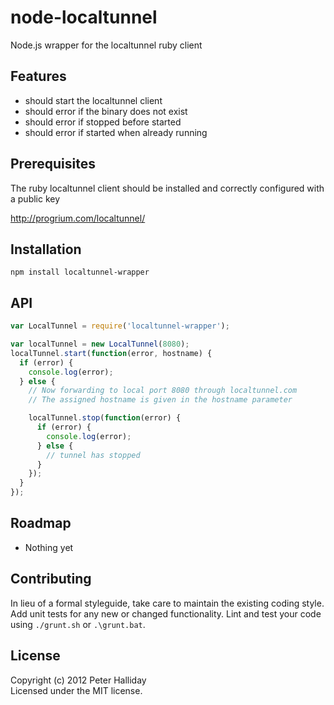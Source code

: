 node-localtunnel
=========

Node.js wrapper for the localtunnel ruby client

## Features

- should start the localtunnel client
- should error if the binary does not exist
- should error if stopped before started
- should error if started when already running

## Prerequisites

The ruby localtunnel client should be installed and correctly configured with a public key

http://progrium.com/localtunnel/

## Installation

```
npm install localtunnel-wrapper
```

## API

```javascript
var LocalTunnel = require('localtunnel-wrapper');

var localTunnel = new LocalTunnel(8080);
localTunnel.start(function(error, hostname) {
  if (error) {
    console.log(error);
  } else {
    // Now forwarding to local port 8080 through localtunnel.com
    // The assigned hostname is given in the hostname parameter

    localTunnel.stop(function(error) {
      if (error) {
        console.log(error);
      } else {
        // tunnel has stopped
      }
    });
  }
});
```

## Roadmap

- Nothing yet

## Contributing
In lieu of a formal styleguide, take care to maintain the existing coding style. Add unit tests for any new or changed functionality. Lint and test your code using ``./grunt.sh`` or ``.\grunt.bat``.

## License
Copyright (c) 2012 Peter Halliday  
Licensed under the MIT license.